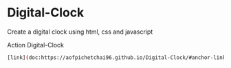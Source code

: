 # Digital-Clock
Create a digital clock using html, css and javascript

Action Digital-Clock
```bash
[link](doc:https://aofpichetchai96.github.io/Digital-Clock/#anchor-links)
```
